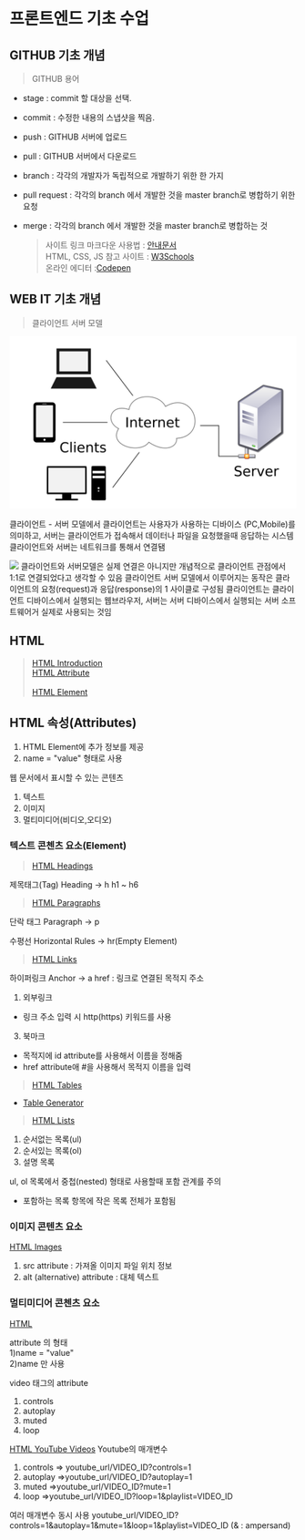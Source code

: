 # 프론트엔드 기초 수업 

## GITHUB 기초 개념 

  > GITHUB 용어 
- stage : commit 할 대상을 선택.
- commit : 수정한 내용의 스냅샷을 찍음.
- push : GITHUB 서버에 업로드
- pull : GITHUB 서버에서 다운로드 
- branch : 각각의 개발자가 독립적으로 개발하기 위한 한 가지 
- pull request : 각각의 branch 에서 개발한 것을 master branch로 병합하기 위한 요청   
- merge : 각각의 branch 에서 개발한 것을 master branch로 병합하는 것 


  > 사이트 링크
 마크다운 사용법 : [안내문서](https://github.com/baejihyeon/green_weekend_03/edit/main/README.md)<br/> 
 HTML, CSS, JS 참고 사이트 : [W3Schools](https://www.w3schools.com/css/default.asp)<br/>
 온라인 에디터 :[Codepen](https://codepen.io/trending)
 
 
 ## WEB IT 기초 개념 
 
 > 클라이언트 서버 모델 
 <img src = "https://github.com/baejihyeon/green_weekend_03/blob/main/dd.png" width = "648"/>
 
 클라이언트 - 서버 모델에서 클라이언트는 사용자가 사용하는 디바이스 (PC,Mobile)를 의미하고, 서버는 클라이언트가 접속해서 데이터나 파일을 요청했을때 응답하는 시스템 
클라이언트와 서버는 네트워크를 통해서 연결됌 

 <img src = "https://encrypted-tbn0.gstatic.com/images?q=tbn:ANd9GcTDI2xXw64XnKf7xamh-8-Lr6cZ3Dfo784JTA&usqp=CAU" width = "648"/>
 클라이언트와 서버모델은 실제 연결은 아니지만 개념적으로 클라이언트 관점에서 1:1로 연결되었다고 생각할 수 있음 
 클라이언트 서버 모델에서 이루어지는 동작은 클라이언트의 요청(request)과 응답(response)의 1 사이클로 구성됨 
 클라이언트는 클라이언트 디바이스에서 실행되는 웹브라우저, 서버는 서버 디바이스에서 실행되는 서버 소프트웨어거 실제로 사용되는 것임

## HTML 
> [HTML Introduction](https://www.w3schools.com/html/html_intro.asp)<br/>
> [HTML Attribute](https://www.w3schools.com/html/html_attributes.asp)<br/>   
> [HTML Element](https://www.w3schools.com/html/html_elements.asp)<br/>

## HTML 속성(Attributes)
   1) HTML Element에 추가 정보를 제공
   2) name = "value" 형태로 사용

 웹 문서에서 표시할 수 있는 콘텐츠 
   1) 텍스트
   2) 이미지
   3) 멀티미디어(비디오,오디오)
  
 
 
### 텍스트 콘첸츠 요소(Element) 


>[HTML Headings](https://www.w3schools.com/html/html_headings.asp)<br/>


제목태그(Tag)
Heading -> h 
h1 ~ h6

>[HTML Paragraphs](https://www.w3schools.com/html/html_paragraphs.asp)<br/>

단락 태그
Paragraph -> p

수평선 
Horizontal Rules -> hr(Empty Element)

>[HTML Links](https://www.w3schools.com/html/html_links.asp)


하이퍼링크
Anchor -> a
href : 링크로 연결된 목적지 주소 

1) 외부링크
 -  링크 주소 입력 시 http(https) 키워드를 사용

3) 북마크
 - 목적지에 id attribute를 사용해서 이름을 정해줌
 - href attribute애 #을 사용해서 목적지 이름을 입력

>[HTML Tables](https://www.w3schools.com/html/html_tables.asp)

 - [Table Generator](https://www.tablesgenerator.com/)

>[HTML Lists](https://www.w3schools.com/html/html_lists.asp)

1) 순서없는 목록(ul)
2) 순서있는 목록(ol)
3) 설명 목록

ul, ol 목록에서 중첩(nested) 형태로 사용할때 포함 관계를 주의
  - 포함하는 목록 항목에 작은 목록 전체가 포함됨

### 이미지 콘텐츠 요소 
[HTML Images](https://www.w3schools.com/html/html_images.asp)

1) src attribute :  가져올 이미지 파일 위치 정보
2) alt (alternative) attribute : 대체 텍스트 

### 멀티미디어 콘첸츠 요소 
[HTML](https://www.w3schools.com/html/html5_video.asp)

attribute 의 형태   
1)name = "value"     
2)name 만 사용    
  
video 태그의 attribute    
1) controls
2) autoplay
3) muted
4) loop 

[HTML YouTube Videos](https://www.w3schools.com/html/html_youtube.asp)
Youtube의 매개변수 
1) controls => youtube_url/VIDEO_ID?controls=1
2) autoplay =>youtube_url/VIDEO_ID?autoplay=1
3) muted =>youtube_url/VIDEO_ID?mute=1
4) loop =>youtube_url/VIDEO_ID?loop=1&playlist=VIDEO_ID

여러 매개변수 동시 사용 
youtube_url/VIDEO_ID?controls=1&autoplay=1&mute=1&loop=1&playlist=VIDEO_ID (& : ampersand)


